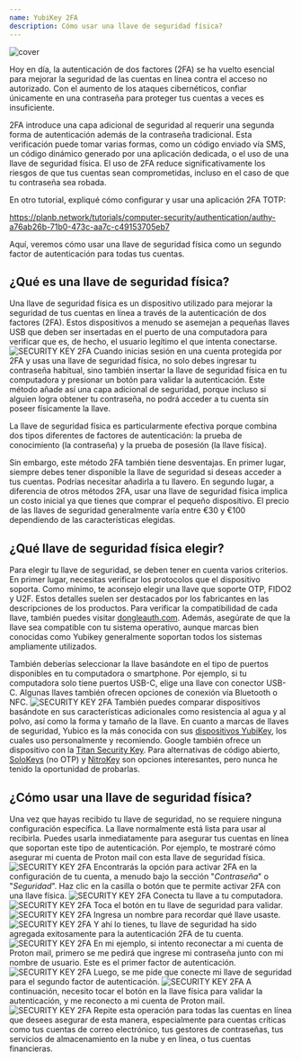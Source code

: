 ```yaml
---
name: YubiKey 2FA
description: Cómo usar una llave de seguridad física?
---
```

![cover](assets/cover.webp)

Hoy en día, la autenticación de dos factores (2FA) se ha vuelto esencial para mejorar la seguridad de las cuentas en línea contra el acceso no autorizado. Con el aumento de los ataques cibernéticos, confiar únicamente en una contraseña para proteger tus cuentas a veces es insuficiente.

2FA introduce una capa adicional de seguridad al requerir una segunda forma de autenticación además de la contraseña tradicional. Esta verificación puede tomar varias formas, como un código enviado vía SMS, un código dinámico generado por una aplicación dedicada, o el uso de una llave de seguridad física. El uso de 2FA reduce significativamente los riesgos de que tus cuentas sean comprometidas, incluso en el caso de que tu contraseña sea robada.

En otro tutorial, expliqué cómo configurar y usar una aplicación 2FA TOTP:

https://planb.network/tutorials/computer-security/authentication/authy-a76ab26b-71b0-473c-aa7c-c49153705eb7

Aquí, veremos cómo usar una llave de seguridad física como un segundo factor de autenticación para todas tus cuentas.

## ¿Qué es una llave de seguridad física?

Una llave de seguridad física es un dispositivo utilizado para mejorar la seguridad de tus cuentas en línea a través de la autenticación de dos factores (2FA). Estos dispositivos a menudo se asemejan a pequeñas llaves USB que deben ser insertadas en el puerto de una computadora para verificar que es, de hecho, el usuario legítimo el que intenta conectarse.
![SECURITY KEY 2FA](assets/notext/01.webp)
Cuando inicias sesión en una cuenta protegida por 2FA y usas una llave de seguridad física, no solo debes ingresar tu contraseña habitual, sino también insertar la llave de seguridad física en tu computadora y presionar un botón para validar la autenticación. Este método añade así una capa adicional de seguridad, porque incluso si alguien logra obtener tu contraseña, no podrá acceder a tu cuenta sin poseer físicamente la llave.

La llave de seguridad física es particularmente efectiva porque combina dos tipos diferentes de factores de autenticación: la prueba de conocimiento (la contraseña) y la prueba de posesión (la llave física).

Sin embargo, este método 2FA también tiene desventajas. En primer lugar, siempre debes tener disponible la llave de seguridad si deseas acceder a tus cuentas. Podrías necesitar añadirla a tu llavero. En segundo lugar, a diferencia de otros métodos 2FA, usar una llave de seguridad física implica un costo inicial ya que tienes que comprar el pequeño dispositivo. El precio de las llaves de seguridad generalmente varía entre €30 y €100 dependiendo de las características elegidas.

## ¿Qué llave de seguridad física elegir?

Para elegir tu llave de seguridad, se deben tener en cuenta varios criterios.
En primer lugar, necesitas verificar los protocolos que el dispositivo soporta. Como mínimo, te aconsejo elegir una llave que soporte OTP, FIDO2 y U2F. Estos detalles suelen ser destacados por los fabricantes en las descripciones de los productos. Para verificar la compatibilidad de cada llave, también puedes visitar [dongleauth.com](https://www.dongleauth.com/dongles/).
Además, asegúrate de que la llave sea compatible con tu sistema operativo, aunque marcas bien conocidas como Yubikey generalmente soportan todos los sistemas ampliamente utilizados.

También deberías seleccionar la llave basándote en el tipo de puertos disponibles en tu computadora o smartphone. Por ejemplo, si tu computadora solo tiene puertos USB-C, elige una llave con conector USB-C. Algunas llaves también ofrecen opciones de conexión vía Bluetooth o NFC.
![SECURITY KEY 2FA](assets/notext/02.webp)
También puedes comparar dispositivos basándote en sus características adicionales como resistencia al agua y al polvo, así como la forma y tamaño de la llave.
En cuanto a marcas de llaves de seguridad, Yubico es la más conocida con sus [dispositivos YubiKey](https://www.yubico.com/), los cuales uso personalmente y recomiendo. Google también ofrece un dispositivo con la [Titan Security Key](https://store.google.com/fr/product/titan_security_key). Para alternativas de código abierto, [SoloKeys](https://solokeys.com/) (no OTP) y [NitroKey](https://www.nitrokey.com/products/nitrokeys) son opciones interesantes, pero nunca he tenido la oportunidad de probarlas.
## ¿Cómo usar una llave de seguridad física?

Una vez que hayas recibido tu llave de seguridad, no se requiere ninguna configuración específica. La llave normalmente está lista para usar al recibirla. Puedes usarla inmediatamente para asegurar tus cuentas en línea que soportan este tipo de autenticación. Por ejemplo, te mostraré cómo asegurar mi cuenta de Proton mail con esta llave de seguridad física.
![SECURITY KEY 2FA](assets/notext/03.webp)
Encontrarás la opción para activar 2FA en la configuración de tu cuenta, a menudo bajo la sección "*Contraseña*" o "*Seguridad*". Haz clic en la casilla o botón que te permite activar 2FA con una llave física.
![SECURITY KEY 2FA](assets/notext/04.webp)
Conecta tu llave a tu computadora.
![SECURITY KEY 2FA](assets/notext/05.webp)
Toca el botón en tu llave de seguridad para validar.
![SECURITY KEY 2FA](assets/notext/06.webp)
Ingresa un nombre para recordar qué llave usaste.
![SECURITY KEY 2FA](assets/notext/07.webp)
Y ahí lo tienes, tu llave de seguridad ha sido agregada exitosamente para la autenticación 2FA de tu cuenta.
![SECURITY KEY 2FA](assets/notext/08.webp)
En mi ejemplo, si intento reconectar a mi cuenta de Proton mail, primero se me pedirá que ingrese mi contraseña junto con mi nombre de usuario. Este es el primer factor de autenticación.
![SECURITY KEY 2FA](assets/notext/09.webp)
Luego, se me pide que conecte mi llave de seguridad para el segundo factor de autenticación.
![SECURITY KEY 2FA](assets/notext/10.webp)
A continuación, necesito tocar el botón en la llave física para validar la autenticación, y me reconecto a mi cuenta de Proton mail.
![SECURITY KEY 2FA](assets/notext/11.webp)
Repite esta operación para todas las cuentas en línea que desees asegurar de esta manera, especialmente para cuentas críticas como tus cuentas de correo electrónico, tus gestores de contraseñas, tus servicios de almacenamiento en la nube y en línea, o tus cuentas financieras.